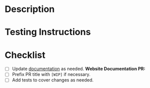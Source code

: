 <!---
The PR title should follow [conventional commits](https://www.conventionalcommits.org/)
The title will be used to generate the [changelog](/CHANGELOG.md) and release notes, so be descriptive.
You can use prefixes other than fix: and feat: if you think your change should not go in the [changelog](/CHANGELOG.md).
When a new version is released, the API will automatically be deployed to all environments (once a week).
-->

# Description

<!--- Describe your changes in detail -->

# Testing Instructions

<!--- Please describe how reviewers can test your changes -->

# Checklist

<!--- The following points should be used to indicate the progress of your PR.  Put an `x` in all the boxes that apply right now, and come back over time and check them off as you make progress.  If you're unsure about any of these, don't hesitate to ask. We're here to help! -->

-   [ ] Update [documentation](https://github.com/0xProject/website/blob/development/mdx/api/index.mdx) as needed. **Website Documentation PR:**
-   [ ] Prefix PR title with `[WIP]` if necessary.
-   [ ] Add tests to cover changes as needed.
